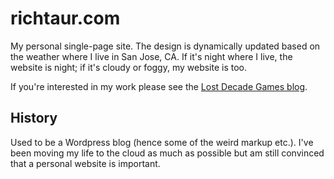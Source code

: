 # richtaur.com

My personal single-page site. The design is dynamically updated based on the weather where I live in San Jose, CA. If it's night where I live, the website is night; if it's cloudy or foggy, my website is too.

If you're interested in my work please see the [Lost Decade Games blog](http://blog.lostdecadegames.com/).

## History

Used to be a Wordpress blog (hence some of the weird markup etc.). I've been moving my life to the cloud as much as possible but am still convinced that a personal website is important.
